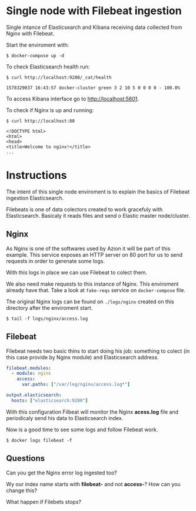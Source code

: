 # Single node with Filebeat ingestion
Single intance of Elasticsearch and Kibana receiving data collected from Nginx with Filebeat.

Start the enviroment with:
```console
$ docker-compose up -d
```

To check Elasticsearch health run:
```console
$ curl http://localhost:9200/_cat/health

1578329037 16:43:57 docker-cluster green 3 2 10 5 0 0 0 0 - 100.0%
```

To access Kibana interface go to <http://localhost:5601>.

To check if Nginx is up and running:
```console
$ curl http://localhost:80

<!DOCTYPE html>
<html>
<head>
<title>Welcome to nginx!</title>
...
```

# Instructions
The intent of this single node enviroment is to explain the basics of Filebeat ingestion Elasticsearch.

Filebeats is one of data colectors created to work gracefuly with Elasticsearch. Basicaly it reads files and send o Elastic master node/cluster.

## Nginx
As Nginx is one of the softwares used by Azion it will be part of this example. This service exposes an HTTP server on 80 port for us to send requests in order to gerenate some logs.

With this logs in place we can use Filebeat to colect them.

We also need make requests to this instance of Nginx. This enviroment already have that. Take a look at `fake-reqs` service on `docker-compose` file.

The original Nginx logs can be found on `./logs/nginx` created on this directory after the enviroment start.
```console
$ tail -f logs/nginx/access.log
```

## Filebeat
Filebeat needs two basic thins to start doing his job: something to colect (in this case provide by Nginx module) and Elasticsearch address.

```yaml
filebeat.modules:
  - module: nginx
    access:
      var.paths: ["/var/log/nginx/access.log*"]

output.elasticsearch:
  hosts: ["elasticsearch:9200"]
```

With this configuration Filbeat will monitor the Nginx **acess.log** file and periodicaly send his data to Elasticsearch index.

Now is a good time to see some logs and follow Filebeat work.
```console
$ docker logs filebeat -f
```

## Questions
Can you get the Nginx error log ingested too?

Wy our index name starts with **filebeat-** and not **access-**? How can you change this?

What happen if Filebets stops?